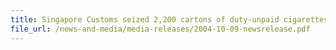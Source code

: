 ```yaml
---
title: Singapore Customs seized 2,200 cartons of duty-unpaid cigarettes and 138,000 pieces of uncensored optical discs.
file_url: /news-and-media/media-releases/2004-10-09-newsrelease.pdf
---
```

